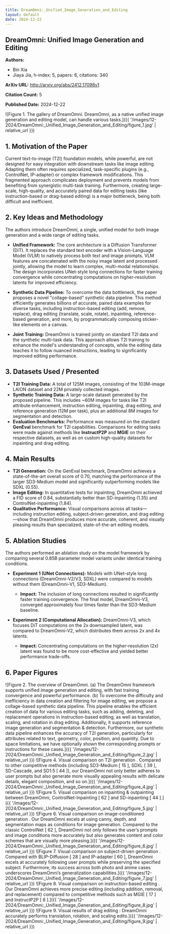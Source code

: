 ```yaml
---
title: DreamOmni:_Unified_Image_Generation_and_Editing
layout: default
date: 2024-12-22
---
```

## DreamOmni: Unified Image Generation and Editing
**Authors:**
- Bin Xia
- Jiaya Jia, h-index: 5, papers: 6, citations: 340

**ArXiv URL:** http://arxiv.org/abs/2412.17098v1

**Citation Count:** 5

**Published Date:** 2024-12-22

![Figure 1. The gallery of DreamOmni. DreamOmni, as a native unified image generation and editing model, can handle various tasks.]({{ '/images/12-2024/DreamOmni:_Unified_Image_Generation_and_Editing/figure_1.jpg' | relative_url }})
## 1. Motivation of the Paper
Current text-to-image (T2I) foundation models, while powerful, are not designed for easy integration with downstream tasks like image editing. Adapting them often requires specialized, task-specific plugins (e.g., ControlNet, IP-adapter) or complex framework modifications. This fragmented approach complicates deployment and prevents models from benefiting from synergistic multi-task training. Furthermore, creating large-scale, high-quality, and accurately paired data for editing tasks (like instruction-based or drag-based editing) is a major bottleneck, being both difficult and inefficient.

## 2. Key Ideas and Methodology
The authors introduce DreamOmni, a single, unified model for both image generation and a wide range of editing tasks.

-   **Unified Framework:** The core architecture is a Diffusion Transformer (DiT). It replaces the standard text encoder with a Vision-Language Model (VLM) to natively process both text and image prompts. VLM features are concatenated with the noisy image latent and processed jointly, allowing the model to learn complex, multi-modal relationships. The design incorporates UNet-style long connections for faster training convergence while concentrating computations on higher-resolution latents for improved efficiency.

-   **Synthetic Data Pipeline:** To overcome the data bottleneck, the paper proposes a novel "collage-based" synthetic data pipeline. This method efficiently generates billions of accurate, paired data examples for diverse tasks, including instruction-based editing (add, remove, replace), drag editing (translate, scale, rotate), inpainting, reference-based generation, and more, by programmatically composing sticker-like elements on a canvas.

-   **Joint Training:** DreamOmni is trained jointly on standard T2I data and the synthetic multi-task data. This approach allows T2I training to enhance the model's understanding of concepts, while the editing data teaches it to follow nuanced instructions, leading to significantly improved editing performance.

## 3. Datasets Used / Presented
-   **T2I Training Data:** A total of 125M images, consisting of the 103M-image LAION dataset and 22M privately collected images.
-   **Synthetic Training Data:** A large-scale dataset generated by the proposed pipeline. This includes ~60M images for tasks like T2I attribute enhancement, instruction editing, inpainting, drag editing, and reference generation (12M per task), plus an additional 8M images for segmentation and detection.
-   **Evaluation Benchmarks:** Performance was measured on the standard **GenEval** benchmark for T2I capabilities. Comparisons for editing tasks were made against methods like **InstructP2P** and **MGIE** on their respective datasets, as well as on custom high-quality datasets for inpainting and drag editing.

## 4. Main Results
-   **T2I Generation:** On the GenEval benchmark, DreamOmni achieves a state-of-the-art overall score of 0.70, matching the performance of the larger SD3-Medium model and significantly outperforming models like SDXL (0.55).
-   **Image Editing:** In quantitative tests for inpainting, DreamOmni achieved a FID score of 0.84, substantially better than SD-inpainting (1.35) and ControlNet-inpainting (1.84).
-   **Qualitative Performance:** Visual comparisons across all tasks—including instruction editing, subject-driven generation, and drag editing—show that DreamOmni produces more accurate, coherent, and visually pleasing results than specialized, state-of-the-art editing models.

## 5. Ablation Studies
The authors performed an ablation study on the model framework by comparing several 0.85B parameter model variants under identical training conditions.

-   **Experiment 1 (UNet Connections):** Models with UNet-style long connections (DreamOmni-V2/V3, SDXL) were compared to models without them (DreamOmni-V1, SD3-Medium).
    -   **Impact:** The inclusion of long connections resulted in significantly faster training convergence. The final model, DreamOmni-V3, converged approximately four times faster than the SD3-Medium baseline.

-   **Experiment 2 (Computational Allocation):** DreamOmni-V3, which focuses DiT computations on the 2x downsampled latent, was compared to DreamOmni-V2, which distributes them across 2x and 4x latents.
    -   **Impact:** Concentrating computations on the higher-resolution (2x) latent was found to be more cost-effective and yielded better performance trade-offs.

## 6. Paper Figures
![Figure 2. The overview of DreamOmni. (a) The DreamOmni framework supports unified image generation and editing, with fast training convergence and powerful performance. (b) To overcome the difficulty and inefficiency in data creation and filtering for image editing, we propose a collage-based synthetic data pipeline. This pipeline enables the efficient creation of data for various editing tasks, such as adding, deleting, and replacement operations in instruction-based editing, as well as translation, scaling, and rotation in drag editing. Additionally, it supports reference image generation and segmentation & detection. Furthermore, our synthetic data pipeline enhances the accuracy of T2I generation, particularly for attributes related to text, geometry, color, position, and quantity. Due to space limitations, we have optionally shown the corresponding prompts or instructions for these cases.]({{ '/images/12-2024/DreamOmni:_Unified_Image_Generation_and_Editing/figure_2.jpg' | relative_url }})
![Figure 4. Visual comparison on T2I generation . Compared to other competitive methods (including SD3-Medium [ 15 ], SDXL [ 39 ], SD-Cascade, and SD1.5 [ 44 ]), our DreamOmni not only better adheres to user prompts but also generate more visually appealing results with delicate details, elegant composition, and so on.]({{ '/images/12-2024/DreamOmni:_Unified_Image_Generation_and_Editing/figure_4.jpg' | relative_url }})
![Figure 5. Visual comparison on inpainting & outpainting between DreamOmni, ControlNet-Inpainting [ 62 ] and SD-inpainting [ 44 ].]({{ '/images/12-2024/DreamOmni:_Unified_Image_Generation_and_Editing/figure_5.jpg' | relative_url }})
![Figure 6. Visual comparison on image-conditioned generation . Our DreamOmni excels at using canny, depth, and segmentation maps as conditions for image generation. Compared to the classic ControlNet [ 62 ], DreamOmni not only follows the user’s prompts and image conditions more accurately but also generates content and color schemes that are visually more pleasing.]({{ '/images/12-2024/DreamOmni:_Unified_Image_Generation_and_Editing/figure_6.jpg' | relative_url }})
![Figure 7. Visual comparison on subject-driven generation . Compared with BLIP-Diffusion [ 28 ] and IP-adapter [ 60 ], DreamOmni excels at accurately following user prompts while preserving the specified subject. Furthermore, its success across both photo and anime cases underscores DreamOmni’s generalization capabilities.]({{ '/images/12-2024/DreamOmni:_Unified_Image_Generation_and_Editing/figure_7.jpg' | relative_url }})
![Figure 8. Visual comparison on instruction-based editing . Our DreamOmni achieves more precise editing (including addition, removal, and replacement) compared to competitive methods such as MGIE [ 17 ] and InstructP2P [ 8 ].]({{ '/images/12-2024/DreamOmni:_Unified_Image_Generation_and_Editing/figure_8.jpg' | relative_url }})
![Figure 9. Visual results of drag editing : DreamOmni accurately performs translation, rotation, and scaling edits.]({{ '/images/12-2024/DreamOmni:_Unified_Image_Generation_and_Editing/figure_9.jpg' | relative_url }})

